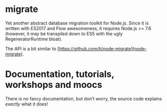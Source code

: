 # migrate

Yet another abstract database migration toolkit for Node.js. Since it
is written with ES2017 and Flow awesomeness, it requires Node.js
\>= 7.6 (however, it may be transpiled down to ES5 with the ugly
RegeneratorRuntime bloat).

The API is a bit similar to [https://github.com/tj/node-migrate](node-migrate).

# Documentation, tutorials, workshops and moocs

There is no fancy documentation, but don’t worry, the source code
explains *exactly* what it does!
